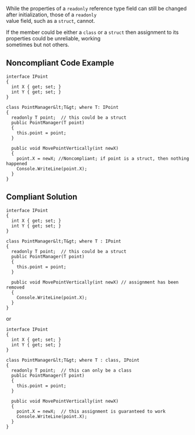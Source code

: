 
While the properties of a `readonly` reference type field can still be changed after initialization, those of a `readonly`<br>value field, such as a `struct`, cannot.

If the member could be either a `class` or a `struct` then assignment to its properties could be unreliable, working<br>sometimes but not others.

## Noncompliant Code Example


    interface IPoint
    {
      int X { get; set; }
      int Y { get; set; }
    }
    
    class PointManager&lt;T&gt; where T: IPoint
    {
      readonly T point;  // this could be a struct
      public PointManager(T point)
      {
        this.point = point;
      }
    
      public void MovePointVertically(int newX)
      {
        point.X = newX; //Noncompliant; if point is a struct, then nothing happened
        Console.WriteLine(point.X);
      }
    }


## Compliant Solution


    interface IPoint
    {
      int X { get; set; }
      int Y { get; set; }
    }
    
    class PointManager&lt;T&gt; where T : IPoint
    {
      readonly T point;  // this could be a struct
      public PointManager(T point)
      {
        this.point = point;
      }
    
      public void MovePointVertically(int newX) // assignment has been removed
      {
        Console.WriteLine(point.X);
      }
    }


or


    interface IPoint
    {
      int X { get; set; }
      int Y { get; set; }
    }
    
    class PointManager&lt;T&gt; where T : class, IPoint
    {
      readonly T point;  // this can only be a class
      public PointManager(T point)
      {
        this.point = point;
      }
    
      public void MovePointVertically(int newX)
      {
        point.X = newX;  // this assignment is guaranteed to work
        Console.WriteLine(point.X);
      }
    }


